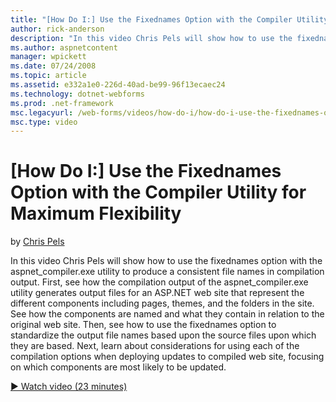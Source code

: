 ```yaml
---
title: "[How Do I:] Use the Fixednames Option with the Compiler Utility for Maximum Flexibility | Microsoft Docs"
author: rick-anderson
description: "In this video Chris Pels will show how to use the fixednames option with the aspnet_compiler.exe utility to produce a consistent file names in compilation ou..."
ms.author: aspnetcontent
manager: wpickett
ms.date: 07/24/2008
ms.topic: article
ms.assetid: e332a1e0-226d-40ad-be99-96f13ecaec24
ms.technology: dotnet-webforms
ms.prod: .net-framework
msc.legacyurl: /web-forms/videos/how-do-i/how-do-i-use-the-fixednames-option-with-the-compiler-utility-for-maximum-flexibility
msc.type: video
---
```

[How Do I:] Use the Fixednames Option with the Compiler Utility for Maximum Flexibility
====================
by [Chris Pels](https://twitter.com/chrispels)

In this video Chris Pels will show how to use the fixednames option with the aspnet\_compiler.exe utility to produce a consistent file names in compilation output. First, see how the compilation output of the aspnet\_compiler.exe utility generates output files for an ASP.NET web site that represent the different components including pages, themes, and the folders in the site. See how the components are named and what they contain in relation to the original web site. Then, see how to use the fixednames option to standardize the output file names based upon the source files upon which they are based. Next, learn about considerations for using each of the compilation options when deploying updates to compiled web site, focusing on which components are most likely to be updated.

[&#9654; Watch video (23 minutes)](https://channel9.msdn.com/Blogs/ASP-NET-Site-Videos/how-do-i-use-the-fixednames-option-with-the-compiler-utility-for-maximum-flexibility)